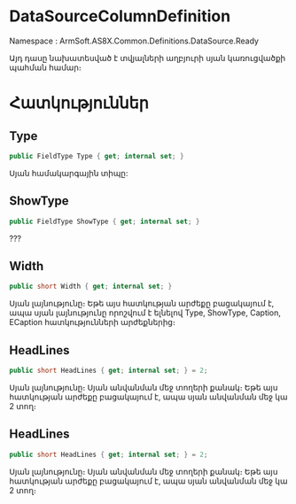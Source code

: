 # DataSourceColumnDefinition

Namespace : ArmSoft.AS8X.Common.Definitions.DataSource.Ready

Այդ դասը նախատեսված է տվյալների աղբյուրի սյան կառուցվածքի պահման համար։

# Հատկություններ

## Type

```c#
public FieldType Type { get; internal set; }
```

Սյան համակարգային տիպը:

## ShowType

```c#
public FieldType ShowType { get; internal set; }
```

???

## Width

```c#
public short Width { get; internal set; }
```

Սյան լայնությունը։ 
Եթե այս հատկության արժեքը բացակայում է, ապա սյան լայնությունը որոշվում է ելնելով Type, ShowType, Caption, ECaption հատկությունների արժեքներից։

## HeadLines

```c#
public short HeadLines { get; internal set; } = 2;
```

Սյան լայնությունը։ 
Սյան անվանման մեջ տողերի քանակ։ Եթե այս հատկության արժեքը բացակայում է, ապա սյան անվանման մեջ կա 2 տող։

## HeadLines

```c#
public short HeadLines { get; internal set; } = 2;
```

Սյան լայնությունը։ 
Սյան անվանման մեջ տողերի քանակ։ Եթե այս հատկության արժեքը բացակայում է, ապա սյան անվանման մեջ կա 2 տող։


